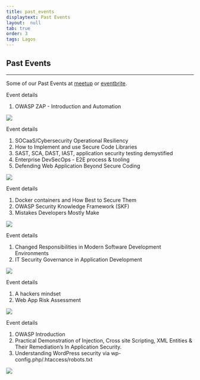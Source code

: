 ```yaml
---
title: past_events
displaytext: Past Events
layout:  null
tab: true
order: 3
tags: Lagos
---
```


## Past Events
---
Some of our Past Events at [meetup](https://www.meetup.com/OWASP-Lagos-Meetup-Group/events/past/) or [eventbrite](https://www.eventbrite.com/organizations/events/past). 


<bold>Event details</bold>
1. OWASP ZAP - Introduction and Automation
<img src="https://secure.meetupstatic.com/photos/event/3/7/e/highres_509280894.webp?w=1920">

<bold>Event details</bold>
1. SOCaaS/Cybersecurity Operational Resiliency
2. How to Implement and use Secure Code Libraries
3. SAST, SCA, DAST, IAST, application security testing demystified
4. Enterprise DevSecOps - E2E process & tooling
5. Defending Web Application Beyond Secure Coding
<img src="https://secure.meetupstatic.com/photos/event/8/4/5/0/highres_500253872.jpeg">



<bold>Event details</bold>
1. Docker containers and How Best to Secure Them
2. OWASP Security Knowledge Framework (SKF)
3. Mistakes Developers Mostly Make
<img src="https://secure.meetupstatic.com/photos/event/8/6/8/7/highres_500254439.jpeg">



<bold>Event details</bold>
1. Changed Responsibilities in Modern Software Development Environments
2. IT Security Governance in Application Development
<img src="https://secure.meetupstatic.com/photos/event/c/8/4/highres_494763204.jpeg">


<bold>Event details</bold>
1. A hackers mindset
2. Web App Risk Assessment
<img src="https://secure.meetupstatic.com/photos/event/4/c/4/d/highres_493819533.jpeg">


<bold>Event details</bold>
1. OWASP Introduction
2. Practical Demonstration of Injection, Cross site Scripting, XML Entities & Their Remediation’s In Application Security.
3. Understanding WordPress security via wp-config.php/.htaccess/robots.txt
<img src="https://secure.meetupstatic.com/photos/event/4/2/c/2/highres_493097090.jpeg">

